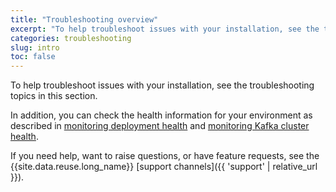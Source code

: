 ```yaml
---
title: "Troubleshooting overview"
excerpt: "To help troubleshoot issues with your installation, see the troubleshooting topics in this section."
categories: troubleshooting
slug: intro
toc: false
---
```


To help troubleshoot issues with your installation, see the troubleshooting topics in this section.

In addition, you can check the health information for your environment as described in [monitoring deployment health](../../administering/deployment-health/) and [monitoring Kafka cluster health](../../administering/cluster-health/).

If you need help, want to raise questions, or have feature requests, see the {{site.data.reuse.long_name}} [support channels]({{ 'support' | relative_url }}).
